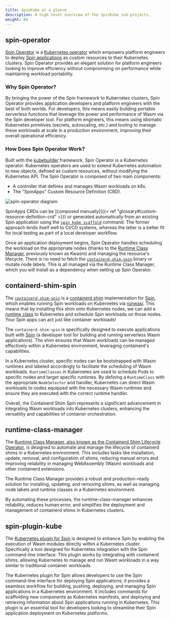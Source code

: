 ```yaml
---
title: SpinKube at a glance
description: A high level overview of the SpinKube sub-projects.
weight: 80
---
```


## spin-operator

[Spin Operator](https://github.com/spinkube/spin-operator/) is a [Kubernetes
operator](https://kubernetes.io/docs/concepts/extend-kubernetes/operator/) which empowers platform
engineers to deploy [Spin applications](https://developer.fermyon.com/spin) as custom resources to
their Kubernetes clusters. Spin Operator provides an elegant solution for platform engineers looking
to improve efficiency without compromising on performance while maintaining workload portability.

### Why Spin Operator?

By bringing the power of the Spin framework to Kubernetes clusters, Spin Operator provides
application developers and platform engineers with the best of both worlds. For developers, this
means easily building portable serverless functions that leverage the power and performance of Wasm
via the Spin developer tool. For platform engineers, this means using idiomatic Kubernetes
primitives (secrets, autoscaling, etc.) and tooling to manage these workloads at scale in a
production environment, improving their overall operational efficiency.

### How Does Spin Operator Work?

Built with the [kubebuilder](https://github.com/kubernetes-sigs/kubebuilder) framework, Spin
Operator is a Kubernetes operator. Kubernetes operators are used to extend Kubernetes automation to
new objects, defined as custom resources, without modifying the Kubernetes API. The Spin Operator is
composed of two main components:
- A controller that defines and manages Wasm workloads on k8s.
- The "SpinApps" Custom Resource Definition (CRD).

![spin-operator diagram](../spin-operator-diagram.png)

SpinApps CRDs can be [composed manually]({{< ref "glossary#custom-resource-definition-crd" >}}) or
generated automatically from an existing Spin application using the [`spin kube
scaffold`](#spin-plugin-kube) command. The former approach lends itself well to CI/CD systems,
whereas the latter is a better fit for local testing as part of a local developer workflow.

Once an application deployment begins, Spin Operator handles scheduling the workload on the
appropriate nodes (thanks to the [Runtime Class Manager](#runtime-class-manager), previously known
as Kwasm) and managing the resource's lifecycle. There is no need to fetch the
[`containerd-shim-spin`](#containerd-shim-spin) binary or mutate node labels. This is all managed
via the Runtime Class Manager, which you will install as a dependency when setting up Spin Operator.

## containerd-shim-spin

The [`containerd-shim-spin`](https://github.com/spinkube/containerd-shim-spin) is a [containerd
shim](https://github.com/containerd/containerd/blob/main/core/runtime/v2/README.md#runtime-shim)
implementation for [Spin](https://developer.fermyon.com/spin), which enables running Spin workloads
on Kubernetes via [runwasi](https://github.com/deislabs/runwasi). This means that by installing this
shim onto Kubernetes nodes, we can add a [runtime
class](https://kubernetes.io/docs/concepts/containers/runtime-class/) to Kubernetes and schedule
Spin workloads on those nodes. Your Spin apps can act just like container workloads!

The `containerd-shim-spin` is specifically designed to execute applications built with
[Spin](https://www.fermyon.com/spin) (a developer tool for building and running serverless Wasm
applications). The shim ensures that Wasm workloads can be managed effectively within a Kubernetes
environment, leveraging containerd's capabilities.

In a Kubernetes cluster, specific nodes can be bootstrapped with Wasm runtimes and labeled
accordingly to facilitate the scheduling of Wasm workloads. `RuntimeClasses` in Kubernetes are used
to schedule Pods to specific nodes and target specific runtimes. By defining a `RuntimeClass` with
the appropriate `NodeSelector` and handler, Kubernetes can direct Wasm workloads to nodes equipped
with the necessary Wasm runtimes and ensure they are executed with the correct runtime handler.

Overall, the Containerd Shim Spin represents a significant advancement in integrating Wasm workloads
into Kubernetes clusters, enhancing the versatility and capabilities of container orchestration.

## runtime-class-manager

The [Runtime Class Manager, also known as the Containerd Shim Lifecycle
Operator](https://github.com/spinkube/runtime-class-manager), is designed to automate and manage the
lifecycle of containerd shims in a Kubernetes environment. This includes tasks like installation,
update, removal, and configuration of shims, reducing manual errors and improving reliability in
managing WebAssembly (Wasm) workloads and other containerd extensions.

The Runtime Class Manager provides a robust and production-ready solution for installing, updating,
and removing shims, as well as managing node labels and runtime classes in a Kubernetes environment.

By automating these processes, the runtime-class-manager enhances reliability, reduces human error,
and simplifies the deployment and management of containerd shims in Kubernetes clusters.

## spin-plugin-kube

The [Kubernetes plugin for Spin](https://github.com/spinkube/spin-plugin-kube) is designed to
enhance Spin by enabling the execution of Wasm modules directly within a Kubernetes cluster.
Specifically a tool designed for Kubernetes integration with the Spin command-line interface. This
plugin works by integrating with containerd shims, allowing Kubernetes to manage and run Wasm
workloads in a way similar to traditional container workloads.

The Kubernetes plugin for Spin allows developers to use the Spin command-line interface for
deploying Spin applications; it provides a seamless workflow for building, pushing, deploying, and
managing Spin applications in a Kubernetes environment. It includes commands for scaffolding new
components as Kubernetes manifests, and deploying and retrieving information about Spin applications
running in Kubernetes. This plugin is an essential tool for developers looking to streamline their
Spin application deployment on Kubernetes platforms.
